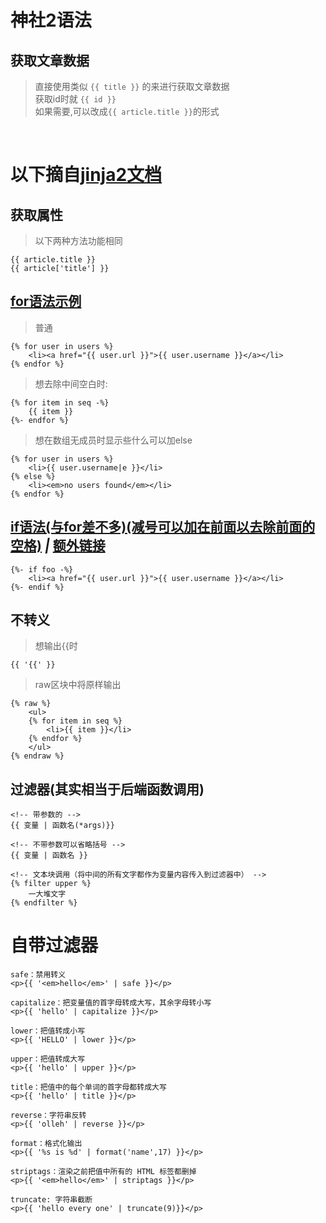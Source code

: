 # 神社2语法

## 获取文章数据

> 直接使用类似 `{{ title }}` 的来进行获取文章数据<br>
获取id时就 `{{ id }}`<br>
如果需要,可以改成`{{ article.title }}`的形式

<br>

# 以下摘自[jinja2文档](http://docs.jinkan.org/docs/jinja2/templates.html)

## 获取属性

> 以下两种方法功能相同

```
{{ article.title }}
{{ article['title'] }}
```

## [for语法示例](http://docs.jinkan.org/docs/jinja2/templates.html#for)

> 普通

```
{% for user in users %}
    <li><a href="{{ user.url }}">{{ user.username }}</a></li>
{% endfor %}
```

> 想去除中间空白时:

```
{% for item in seq -%}
    {{ item }}
{%- endfor %}
```

> 想在数组无成员时显示些什么可以加else

```
{% for user in users %}
    <li>{{ user.username|e }}</li>
{% else %}
    <li><em>no users found</em></li>
{% endfor %}
```

## [if语法(与for差不多)(减号可以加在前面以去除前面的空格)](http://docs.jinkan.org/docs/jinja2/templates.html#if)  _|_ [额外链接](http://docs.jinkan.org/docs/jinja2/templates.html#if-expression)

```
{%- if foo -%}
    <li><a href="{{ user.url }}">{{ user.username }}</a></li>
{%- endif %}
```

## 不转义

> 想输出{{时

```
{{ '{{' }}
```

> raw区块中将原样输出

```
{% raw %}
    <ul>
    {% for item in seq %}
        <li>{{ item }}</li>
    {% endfor %}
    </ul>
{% endraw %}
```

## 过滤器(其实相当于后端函数调用)

```
<!-- 带参数的 -->
{{ 变量 | 函数名(*args)}}

<!-- 不带参数可以省略括号 -->
{{ 变量 | 函数名 }}

<!-- 文本块调用（将中间的所有文字都作为变量内容传入到过滤器中） -->
{% filter upper %}
    一大堆文字
{% endfilter %}
```

# 自带过滤器

```
safe：禁用转义
<p>{{ '<em>hello</em>' | safe }}</p>

capitalize：把变量值的首字母转成大写，其余字母转小写
<p>{{ 'hello' | capitalize }}</p>

lower：把值转成小写
<p>{{ 'HELLO' | lower }}</p>

upper：把值转成大写
<p>{{ 'hello' | upper }}</p>

title：把值中的每个单词的首字母都转成大写
<p>{{ 'hello' | title }}</p>

reverse：字符串反转
<p>{{ 'olleh' | reverse }}</p>

format：格式化输出
<p>{{ '%s is %d' | format('name',17) }}</p>

striptags：渲染之前把值中所有的 HTML 标签都删掉
<p>{{ '<em>hello</em>' | striptags }}</p>

truncate: 字符串截断
<p>{{ 'hello every one' | truncate(9)}}</p>
```